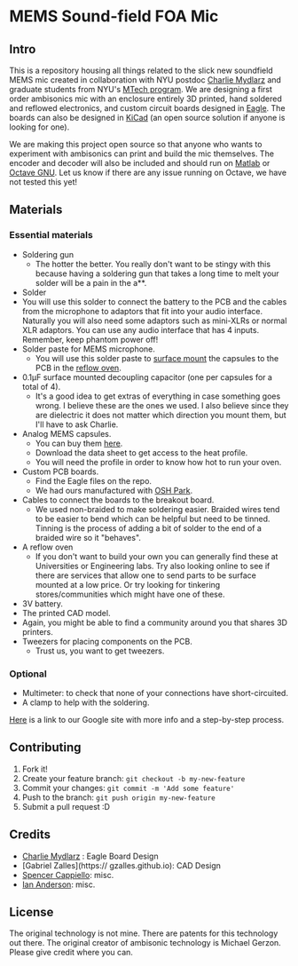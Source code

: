 # MEMS Sound-field FOA Mic

## Intro

This is a repository housing all things related to the slick new soundfield MEMS mic created in collaboration with NYU postdoc [Charlie Mydlarz](http://cusp.nyu.edu/people/charlie-mydlarz/) and graduate students from NYU's [MTech program](http://steinhardt.nyu.edu/music/technology). We are designing a first order ambisonics mic with an enclosure entirely 3D printed, hand soldered and reflowed electronics, and custom circuit boards designed in [Eagle](http://www.autodesk.com/products/eagle/overview). The boards can also be designed in [KiCad](http://kicad-pcb.org/) (an open source solution if anyone is looking for one).

We are making this project open source so that anyone who wants to experiment with ambisonics can print and build the mic themselves. The encoder and decoder will also be included and should run on [Matlab](https://www.mathworks.com/products/matlab) or [Octave GNU](https://www.gnu.org/software/octave). Let us know if there are any issue running on Octave, we have not tested this yet!

## Materials
### Essential materials
- Soldering gun
  - The hotter the better. You really don't want to be stingy with this because having a soldering gun that takes a long time to melt your solder will be a pain in the a**.
- Solder
 - You will use this solder to connect the battery to the PCB and the cables from the microphone to adaptors that fit into your audio interface. Naturally you will also need some adaptors such as mini-XLRs or normal XLR adaptors.
You can use any audio interface that has 4 inputs.
Remember, keep phantom power off!
- Solder paste for MEMS microphone.
  - You will use this solder paste to [surface mount](https://mad-science.wonderhowto.com/how-to/make-surface-mount-electronics-home-for-smaller-cheaper-diy-gadgets-0135537/) the capsules to the PCB in the [reflow oven](https://mad-science.wonderhowto.com/how-to/diy-lab-equipment-build-your-own-reflow-oven-out-toaster-for-precision-temperature-soldering-0135536/).  
- 0.1μF surface mounted decoupling capacitor (one per capsules for a total of 4).
  - It's a good idea to get extras of everything in case something goes wrong. I believe these are the ones we used. I also believe since they are dielectric it does not matter which direction you mount them, but I'll have to ask Charlie.
- Analog MEMS capsules.
  - You can buy them [here](https://www.invensense.com/products/analog/ics-40720/).
  - Download the data sheet to get access to the heat profile.
  - You will need the profile in order to know how hot to run your oven.  
- Custom PCB boards.
  - Find the Eagle files on the repo.
  - We had ours manufactured with [OSH Park](https://blog.oshpark.com/).
- Cables to connect the boards to the breakout board.
  - We used non-braided to make soldering easier. Braided wires tend to be easier to bend which can be helpful but need to be tinned. Tinning is the process of adding a bit of solder to the end of a braided wire so it "behaves".
- A reflow oven
  - If you don't want to build your own you can generally find these at Universities or Engineering labs. Try also looking online to see if there are services that allow one to send parts to be surface mounted at a low price. Or try looking for tinkering stores/communities which might have one of these.
- 3V battery.
- The printed CAD model.
 - Again, you might be able to find a community around you that shares 3D printers.  
- Tweezers for placing components on the PCB.
  - Trust us, you want to get tweezers.

### Optional
- Multimeter: to check that none of your connections have short-circuited.
- A clamp to help with the soldering.

[Here](https://sites.google.com/nyu.edu/open-source-vr-mic-nyu/) is a link to our Google site with more info and a step-by-step process.

## Contributing

1. Fork it!
2. Create your feature branch: `git checkout -b my-new-feature`
3. Commit your changes: `git commit -m 'Add some feature'`
4. Push to the branch: `git push origin my-new-feature`
5. Submit a pull request :D

## Credits

- [Charlie Mydlarz](http://cusp.nyu.edu/people/charlie-mydlarz/) : Eagle Board Design
- [Gabriel Zalles](https:// gzalles.github.io): CAD Design
- [Spencer Cappiello](www.spencercappiello.com): misc.
- [Ian Anderson](): misc.

## License

The original technology is not mine. There are patents for this technology out there. The original creator of ambisonic technology is Michael Gerzon. Please give credit where you can.
